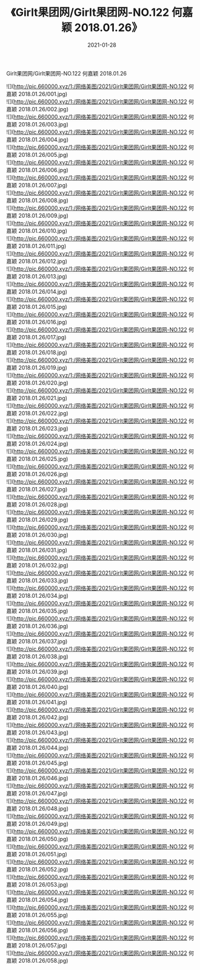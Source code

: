 ﻿---
layout: post
title:  《Girlt果团网/Girlt果团网-NO.122 何嘉颖 2018.01.26》
date:   2021-01-28
img: http://pic.660000.xyz/1:/网络美图/2021/Girlt果团网/Girlt果团网-NO.122 何嘉颖 2018.01.26/000.jpg
categories: [美女, 清纯, 唯美]
---

Girlt果团网/Girlt果团网-NO.122 何嘉颖 2018.01.26

 ![](http://pic.660000.xyz/1:/网络美图/2021/Girlt果团网/Girlt果团网-NO.122 何嘉颖 2018.01.26/001.jpg) <br>![](http://pic.660000.xyz/1:/网络美图/2021/Girlt果团网/Girlt果团网-NO.122 何嘉颖 2018.01.26/002.jpg) <br>![](http://pic.660000.xyz/1:/网络美图/2021/Girlt果团网/Girlt果团网-NO.122 何嘉颖 2018.01.26/003.jpg) <br>![](http://pic.660000.xyz/1:/网络美图/2021/Girlt果团网/Girlt果团网-NO.122 何嘉颖 2018.01.26/004.jpg) <br>![](http://pic.660000.xyz/1:/网络美图/2021/Girlt果团网/Girlt果团网-NO.122 何嘉颖 2018.01.26/005.jpg) <br>![](http://pic.660000.xyz/1:/网络美图/2021/Girlt果团网/Girlt果团网-NO.122 何嘉颖 2018.01.26/006.jpg) <br>![](http://pic.660000.xyz/1:/网络美图/2021/Girlt果团网/Girlt果团网-NO.122 何嘉颖 2018.01.26/007.jpg) <br>![](http://pic.660000.xyz/1:/网络美图/2021/Girlt果团网/Girlt果团网-NO.122 何嘉颖 2018.01.26/008.jpg) <br>![](http://pic.660000.xyz/1:/网络美图/2021/Girlt果团网/Girlt果团网-NO.122 何嘉颖 2018.01.26/009.jpg) <br>![](http://pic.660000.xyz/1:/网络美图/2021/Girlt果团网/Girlt果团网-NO.122 何嘉颖 2018.01.26/010.jpg) <br>![](http://pic.660000.xyz/1:/网络美图/2021/Girlt果团网/Girlt果团网-NO.122 何嘉颖 2018.01.26/011.jpg) <br>![](http://pic.660000.xyz/1:/网络美图/2021/Girlt果团网/Girlt果团网-NO.122 何嘉颖 2018.01.26/012.jpg) <br>![](http://pic.660000.xyz/1:/网络美图/2021/Girlt果团网/Girlt果团网-NO.122 何嘉颖 2018.01.26/013.jpg) <br>![](http://pic.660000.xyz/1:/网络美图/2021/Girlt果团网/Girlt果团网-NO.122 何嘉颖 2018.01.26/014.jpg) <br>![](http://pic.660000.xyz/1:/网络美图/2021/Girlt果团网/Girlt果团网-NO.122 何嘉颖 2018.01.26/015.jpg) <br>![](http://pic.660000.xyz/1:/网络美图/2021/Girlt果团网/Girlt果团网-NO.122 何嘉颖 2018.01.26/016.jpg) <br>![](http://pic.660000.xyz/1:/网络美图/2021/Girlt果团网/Girlt果团网-NO.122 何嘉颖 2018.01.26/017.jpg) <br>![](http://pic.660000.xyz/1:/网络美图/2021/Girlt果团网/Girlt果团网-NO.122 何嘉颖 2018.01.26/018.jpg) <br>![](http://pic.660000.xyz/1:/网络美图/2021/Girlt果团网/Girlt果团网-NO.122 何嘉颖 2018.01.26/019.jpg) <br>![](http://pic.660000.xyz/1:/网络美图/2021/Girlt果团网/Girlt果团网-NO.122 何嘉颖 2018.01.26/020.jpg) <br>![](http://pic.660000.xyz/1:/网络美图/2021/Girlt果团网/Girlt果团网-NO.122 何嘉颖 2018.01.26/021.jpg) <br>![](http://pic.660000.xyz/1:/网络美图/2021/Girlt果团网/Girlt果团网-NO.122 何嘉颖 2018.01.26/022.jpg) <br>![](http://pic.660000.xyz/1:/网络美图/2021/Girlt果团网/Girlt果团网-NO.122 何嘉颖 2018.01.26/023.jpg) <br>![](http://pic.660000.xyz/1:/网络美图/2021/Girlt果团网/Girlt果团网-NO.122 何嘉颖 2018.01.26/024.jpg) <br>![](http://pic.660000.xyz/1:/网络美图/2021/Girlt果团网/Girlt果团网-NO.122 何嘉颖 2018.01.26/025.jpg) <br>![](http://pic.660000.xyz/1:/网络美图/2021/Girlt果团网/Girlt果团网-NO.122 何嘉颖 2018.01.26/026.jpg) <br>![](http://pic.660000.xyz/1:/网络美图/2021/Girlt果团网/Girlt果团网-NO.122 何嘉颖 2018.01.26/027.jpg) <br>![](http://pic.660000.xyz/1:/网络美图/2021/Girlt果团网/Girlt果团网-NO.122 何嘉颖 2018.01.26/028.jpg) <br>![](http://pic.660000.xyz/1:/网络美图/2021/Girlt果团网/Girlt果团网-NO.122 何嘉颖 2018.01.26/029.jpg) <br>![](http://pic.660000.xyz/1:/网络美图/2021/Girlt果团网/Girlt果团网-NO.122 何嘉颖 2018.01.26/030.jpg) <br>![](http://pic.660000.xyz/1:/网络美图/2021/Girlt果团网/Girlt果团网-NO.122 何嘉颖 2018.01.26/031.jpg) <br>![](http://pic.660000.xyz/1:/网络美图/2021/Girlt果团网/Girlt果团网-NO.122 何嘉颖 2018.01.26/032.jpg) <br>![](http://pic.660000.xyz/1:/网络美图/2021/Girlt果团网/Girlt果团网-NO.122 何嘉颖 2018.01.26/033.jpg) <br>![](http://pic.660000.xyz/1:/网络美图/2021/Girlt果团网/Girlt果团网-NO.122 何嘉颖 2018.01.26/034.jpg) <br>![](http://pic.660000.xyz/1:/网络美图/2021/Girlt果团网/Girlt果团网-NO.122 何嘉颖 2018.01.26/035.jpg) <br>![](http://pic.660000.xyz/1:/网络美图/2021/Girlt果团网/Girlt果团网-NO.122 何嘉颖 2018.01.26/036.jpg) <br>![](http://pic.660000.xyz/1:/网络美图/2021/Girlt果团网/Girlt果团网-NO.122 何嘉颖 2018.01.26/037.jpg) <br>![](http://pic.660000.xyz/1:/网络美图/2021/Girlt果团网/Girlt果团网-NO.122 何嘉颖 2018.01.26/038.jpg) <br>![](http://pic.660000.xyz/1:/网络美图/2021/Girlt果团网/Girlt果团网-NO.122 何嘉颖 2018.01.26/039.jpg) <br>![](http://pic.660000.xyz/1:/网络美图/2021/Girlt果团网/Girlt果团网-NO.122 何嘉颖 2018.01.26/040.jpg) <br>![](http://pic.660000.xyz/1:/网络美图/2021/Girlt果团网/Girlt果团网-NO.122 何嘉颖 2018.01.26/041.jpg) <br>![](http://pic.660000.xyz/1:/网络美图/2021/Girlt果团网/Girlt果团网-NO.122 何嘉颖 2018.01.26/042.jpg) <br>![](http://pic.660000.xyz/1:/网络美图/2021/Girlt果团网/Girlt果团网-NO.122 何嘉颖 2018.01.26/043.jpg) <br>![](http://pic.660000.xyz/1:/网络美图/2021/Girlt果团网/Girlt果团网-NO.122 何嘉颖 2018.01.26/044.jpg) <br>![](http://pic.660000.xyz/1:/网络美图/2021/Girlt果团网/Girlt果团网-NO.122 何嘉颖 2018.01.26/045.jpg) <br>![](http://pic.660000.xyz/1:/网络美图/2021/Girlt果团网/Girlt果团网-NO.122 何嘉颖 2018.01.26/046.jpg) <br>![](http://pic.660000.xyz/1:/网络美图/2021/Girlt果团网/Girlt果团网-NO.122 何嘉颖 2018.01.26/047.jpg) <br>![](http://pic.660000.xyz/1:/网络美图/2021/Girlt果团网/Girlt果团网-NO.122 何嘉颖 2018.01.26/048.jpg) <br>![](http://pic.660000.xyz/1:/网络美图/2021/Girlt果团网/Girlt果团网-NO.122 何嘉颖 2018.01.26/049.jpg) <br>![](http://pic.660000.xyz/1:/网络美图/2021/Girlt果团网/Girlt果团网-NO.122 何嘉颖 2018.01.26/050.jpg) <br>![](http://pic.660000.xyz/1:/网络美图/2021/Girlt果团网/Girlt果团网-NO.122 何嘉颖 2018.01.26/051.jpg) <br>![](http://pic.660000.xyz/1:/网络美图/2021/Girlt果团网/Girlt果团网-NO.122 何嘉颖 2018.01.26/052.jpg) <br>![](http://pic.660000.xyz/1:/网络美图/2021/Girlt果团网/Girlt果团网-NO.122 何嘉颖 2018.01.26/053.jpg) <br>![](http://pic.660000.xyz/1:/网络美图/2021/Girlt果团网/Girlt果团网-NO.122 何嘉颖 2018.01.26/054.jpg) <br>![](http://pic.660000.xyz/1:/网络美图/2021/Girlt果团网/Girlt果团网-NO.122 何嘉颖 2018.01.26/055.jpg) <br>![](http://pic.660000.xyz/1:/网络美图/2021/Girlt果团网/Girlt果团网-NO.122 何嘉颖 2018.01.26/056.jpg) <br>![](http://pic.660000.xyz/1:/网络美图/2021/Girlt果团网/Girlt果团网-NO.122 何嘉颖 2018.01.26/057.jpg) <br>![](http://pic.660000.xyz/1:/网络美图/2021/Girlt果团网/Girlt果团网-NO.122 何嘉颖 2018.01.26/058.jpg) <br>